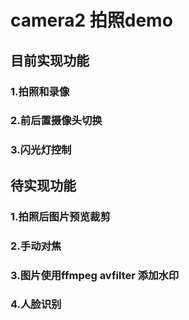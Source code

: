 # camera2 拍照demo
## 目前实现功能
### 1.拍照和录像
### 2.前后置摄像头切换
### 3.闪光灯控制

## 待实现功能
### 1.拍照后图片预览裁剪
### 2.手动对焦
### 3.图片使用ffmpeg avfilter 添加水印
### 4.人脸识别
